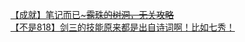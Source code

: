 [【成就】笔记而已~~~露珠的树洞，无关攻略~~](http://tieba.baidu.com/p/2614719823?see_lz=1&pn=)   
[【不是818】剑三的技能原来都是出自诗词啊！比如七秀！](http://tieba.baidu.com/p/2615411771?see_lz=1&pn=)   

